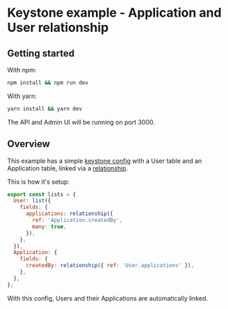 # Keystone example - Application and User relationship

## Getting started

With npm:

```cmd
npm install && npm run dev
```

With yarn:

```cmd
yarn install && yarn dev
```

The API and Admin UI will be running on port 3000.

## Overview

This example has a simple [keystone config](./keystone.ts) with a User table and an Application table, linked via a [relationship](https://keystonejs.com/docs/guides/relationships#understanding-relationships).

This is how it's setup:

```js
export const lists = {
  User: list({
    fields: {
      applications: relationship({
        ref: 'Application.createdBy',
        many: true,
      }),
    },
  }),
  Application: {
    fields: {
      createdBy: relationship({ ref: 'User.applications' }),
    },
  },
};
```

With this config, Users and their Applications are automatically linked.
